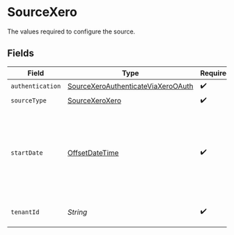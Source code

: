 # SourceXero

The values required to configure the source.


## Fields

| Field                                                                                                               | Type                                                                                                                | Required                                                                                                            | Description                                                                                                         | Example                                                                                                             |
| ------------------------------------------------------------------------------------------------------------------- | ------------------------------------------------------------------------------------------------------------------- | ------------------------------------------------------------------------------------------------------------------- | ------------------------------------------------------------------------------------------------------------------- | ------------------------------------------------------------------------------------------------------------------- |
| `authentication`                                                                                                    | [SourceXeroAuthenticateViaXeroOAuth](../../models/shared/SourceXeroAuthenticateViaXeroOAuth.md)                     | :heavy_check_mark:                                                                                                  | N/A                                                                                                                 |                                                                                                                     |
| `sourceType`                                                                                                        | [SourceXeroXero](../../models/shared/SourceXeroXero.md)                                                             | :heavy_check_mark:                                                                                                  | N/A                                                                                                                 |                                                                                                                     |
| `startDate`                                                                                                         | [OffsetDateTime](https://docs.oracle.com/javase/8/docs/api/java/time/OffsetDateTime.html)                           | :heavy_check_mark:                                                                                                  | UTC date and time in the format YYYY-MM-DDTHH:mm:ssZ. Any data with created_at before this data will not be synced. | 2022-03-01T00:00:00Z                                                                                                |
| `tenantId`                                                                                                          | *String*                                                                                                            | :heavy_check_mark:                                                                                                  | Enter your Xero organization's Tenant ID                                                                            |                                                                                                                     |